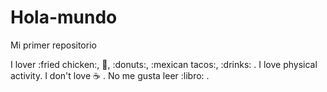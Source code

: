 # Hola-mundo

Mi primer repositorio

I lover :fried chicken:, :icecream:, :donuts:, :mexican tacos:, :drinks: .
I love physical activity.
I don't love :coffee: .
No me gusta  leer  :libro: .
